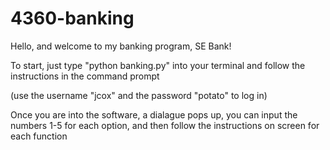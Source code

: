 # 4360-banking

Hello, and welcome to my banking program, SE Bank!

To start, just type "python banking.py" into your terminal and follow the instructions in the command prompt

(use the username "jcox" and the password "potato" to log in)

Once you are into the software, a dialague pops up, you can input the numbers 1-5 for each option, and then follow the instructions on screen for each function

